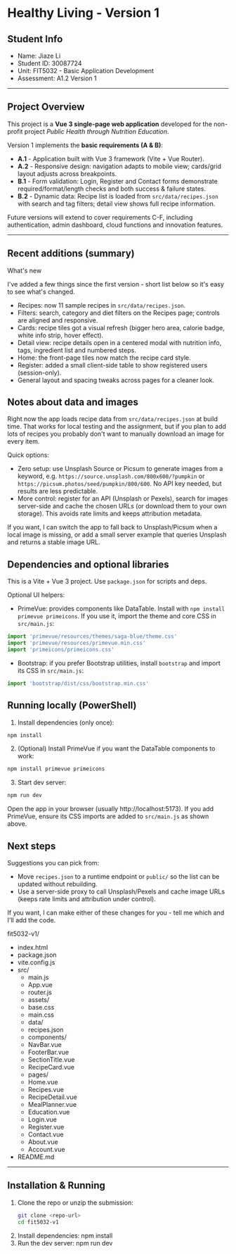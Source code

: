 # Healthy Living - Version 1

## Student Info

- Name: Jiaze Li
- Student ID: 30087724
- Unit: FIT5032 - Basic Application Development
- Assessment: A1.2 Version 1

---

## Project Overview

This project is a **Vue 3 single-page web application** developed for the non-profit project _Public Health through Nutrition Education_.

Version 1 implements the **basic requirements (A & B)**:

- **A.1** - Application built with Vue 3 framework (Vite + Vue Router).
- **A.2** - Responsive design: navigation adapts to mobile view; cards/grid layout adjusts across breakpoints.
- **B.1** - Form validation: Login, Register and Contact forms demonstrate required/format/length checks and both success & failure states.
- **B.2** - Dynamic data: Recipe list is loaded from `src/data/recipes.json` with search and tag filters; detail view shows full recipe information.

Future versions will extend to cover requirements C-F, including authentication, admin dashboard, cloud functions and innovation features.

---

## Recent additions (summary)

What's new

I've added a few things since the first version - short list below so it's easy to see what's changed.

- Recipes: now 11 sample recipes in `src/data/recipes.json`.
- Filters: search, category and diet filters on the Recipes page; controls are aligned and responsive.
- Cards: recipe tiles got a visual refresh (bigger hero area, calorie badge, white info strip, hover effect).
- Detail view: recipe details open in a centered modal with nutrition info, tags, ingredient list and numbered steps.
- Home: the front-page tiles now match the recipe card style.
- Register: added a small client-side table to show registered users (session-only).
- General layout and spacing tweaks across pages for a cleaner look.

## Notes about data and images

Right now the app loads recipe data from `src/data/recipes.json` at build time. That works for local testing and the assignment, but if you plan to add lots of recipes you probably don't want to manually download an image for every item.

Quick options:
- Zero setup: use Unsplash Source or Picsum to generate images from a keyword, e.g. `https://source.unsplash.com/800x600/?pumpkin` or `https://picsum.photos/seed/pumpkin/800/600`. No API key needed, but results are less predictable.
- More control: register for an API (Unsplash or Pexels), search for images server-side and cache the chosen URLs (or download them to your own storage). This avoids rate limits and keeps attribution metadata.

If you want, I can switch the app to fall back to Unsplash/Picsum when a local image is missing, or add a small server example that queries Unsplash and returns a stable image URL.

## Dependencies and optional libraries

This is a Vite + Vue 3 project. Use `package.json` for scripts and deps.

Optional UI helpers:
- PrimeVue: provides components like DataTable. Install with `npm install primevue primeicons`. If you use it, import the theme and core CSS in `src/main.js`:

```js
import 'primevue/resources/themes/saga-blue/theme.css'
import 'primevue/resources/primevue.min.css'
import 'primeicons/primeicons.css'
```

- Bootstrap: if you prefer Bootstrap utilities, install `bootstrap` and import its CSS in `src/main.js`:

```js
import 'bootstrap/dist/css/bootstrap.min.css'
```

## Running locally (PowerShell)

1. Install dependencies (only once):
```powershell
npm install
```

2. (Optional) Install PrimeVue if you want the DataTable components to work:
```powershell
npm install primevue primeicons
```

3. Start dev server:
```powershell
npm run dev
```

Open the app in your browser (usually http://localhost:5173). If you add PrimeVue, ensure its CSS imports are added to `src/main.js` as shown above.


## Next steps

Suggestions you can pick from:
- Move `recipes.json` to a runtime endpoint or `public/` so the list can be updated without rebuilding.
- Use a server-side proxy to call Unsplash/Pexels and cache image URLs (keeps rate limits and attribution under control).

If you want, I can make either of these changes for you - tell me which and I'll add the code.


fit5032-v1/

- index.html
- package.json
- vite.config.js
- src/
  - main.js
  - App.vue
  - router.js
  - assets/
  - base.css
  - main.css
  - data/
  - recipes.json
  - components/
  - NavBar.vue
  - FooterBar.vue
  - SectionTitle.vue
  - RecipeCard.vue
  - pages/
  - Home.vue
  - Recipes.vue
  - RecipeDetail.vue
  - MealPlanner.vue
  - Education.vue
  - Login.vue
  - Register.vue
  - Contact.vue
  - About.vue
  - Account.vue
- README.md

---

## Installation & Running

1. Clone the repo or unzip the submission:
   ```bash
   git clone <repo-url>
   cd fit5032-v1
   ```
2. Install dependencies:
   npm install
3. Run the dev server:
   npm run dev

